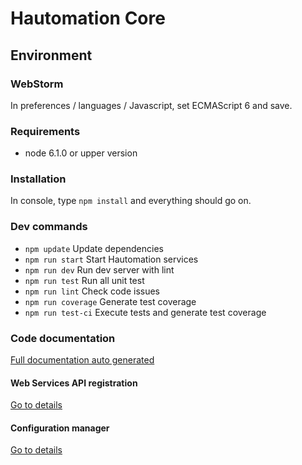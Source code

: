 # Hautomation Core

## Environment

### WebStorm

In preferences / languages / Javascript, set ECMAScript 6 and save.

### Requirements

* node 6.1.0 or upper version

### Installation

In console, type `npm install` and everything should go on.

### Dev commands

* `npm update` Update dependencies
* `npm run start` Start Hautomation services
* `npm run dev` Run dev server with lint
* `npm run test` Run all unit test
* `npm run lint` Check code issues
* `npm run coverage` Generate test coverage
* `npm run test-ci` Execute tests and generate test coverage

### Code documentation

[Full documentation auto generated](services/webservices/DOCUMENTATION.md)

#### Web Services API registration

[Go to details](services/webservices/README.md)

#### Configuration manager

[Go to details](modules/confmanager/README.md)

